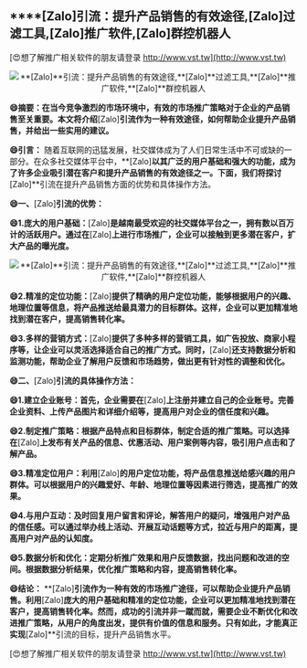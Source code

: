 ## ****[Zalo]**引流：提升产品销售的有效途径,**[Zalo]**过滤工具,**[Zalo]**推广软件,**[Zalo]**群控机器人**

[😍想了解推广相关软件的朋友请登录 http://www.vst.tw](http://www.vst.tw)

 <center><img src="https://vst.tw/MP4/tuiguang/png/1.png" alt="**[Zalo]**引流：提升产品销售的有效途径,**[Zalo]**过滤工具,**[Zalo]**推广软件,**[Zalo]**群控机器人"></center>

**😄摘要：在当今竞争激烈的市场环境中，有效的市场推广策略对于企业的产品销售至关重要。本文将介绍**[Zalo]**引流作为一种有效途径，如何帮助企业提升产品销售，并给出一些实用的建议。**

**😄引言：**
随着互联网的迅猛发展，社交媒体成为了人们日常生活中不可或缺的一部分。在众多社交媒体平台中，**[Zalo]**以其广泛的用户基础和强大的功能，成为了许多企业吸引潜在客户和提升产品销售的有效途径之一。下面，我们将探讨**[Zalo]**引流在提升产品销售方面的优势和具体操作方法。

**😄一、**[Zalo]**引流的优势：**

**😄1.庞大的用户基础：**[Zalo]**是越南最受欢迎的社交媒体平台之一，拥有数以百万计的活跃用户。通过在**[Zalo]**上进行市场推广，企业可以接触到更多潜在客户，扩大产品的曝光度。**

 <center><img src="https://vst.tw/MP4/tuiguang/png/1.png" alt="**[Zalo]**引流：提升产品销售的有效途径,**[Zalo]**过滤工具,**[Zalo]**推广软件,**[Zalo]**群控机器人"></center>

**😄2.精准的定位功能：**[Zalo]**提供了精确的用户定位功能，能够根据用户的兴趣、地理位置等信息，将产品推送给最具潜力的目标群体。这样，企业可以更加精准地找到潜在客户，提高销售转化率。**

**😄3.多样的营销方式：**[Zalo]**提供了多种多样的营销工具，如广告投放、商家小程序等，让企业可以灵活选择适合自己的推广方式。同时，**[Zalo]**还支持数据分析和监测功能，帮助企业了解用户反馈和市场趋势，做出更有针对性的调整和优化。**

**😄二、**[Zalo]**引流的具体操作方法：**

**😄1.建立企业账号：首先，企业需要在**[Zalo]**上注册并建立自己的企业账号。完善企业资料、上传产品图片和详细介绍等，提高用户对企业的信任度和兴趣。**

**😄2.制定推广策略：根据产品特点和目标群体，制定合适的推广策略。可以选择在**[Zalo]**上发布有关产品的信息、优惠活动、用户案例等内容，吸引用户点击和了解产品。**

**😄3.精准定位用户：利用**[Zalo]**的用户定位功能，将产品信息推送给感兴趣的用户群体。可以根据用户的兴趣爱好、年龄、地理位置等因素进行筛选，提高推广的效果。**

**😄4.与用户互动：及时回复用户留言和评论，解答用户的疑问，增强用户对产品的信任感。可以通过举办线上活动、开展互动话题等方式，拉近与用户的距离，提高用户对产品的认知度。**

**😄5.数据分析和优化：定期分析推广效果和用户反馈数据，找出问题和改进的空间。根据数据分析结果，优化推广策略和内容，提高销售转化率。**

**😄结论：**
**[Zalo]**引流作为一种有效的市场推广途径，可以帮助企业提升产品销售。利用**[Zalo]**庞大的用户基础和精准的定位功能，企业可以更加精准地找到潜在客户，提高销售转化率。然而，成功的引流并非一蹴而就，需要企业不断优化和改进推广策略，从用户的角度出发，提供有价值的信息和服务。只有如此，才能真正实现**[Zalo]**引流的目标，提升产品销售水平。

[😍想了解推广相关软件的朋友请登录 http://www.vst.tw](http://www.vst.tw)




